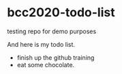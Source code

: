 # bcc2020-todo-list
 testing repo for demo purposes

 And here is my todo list.

 - finish up the github training
 - eat some chocolate.

